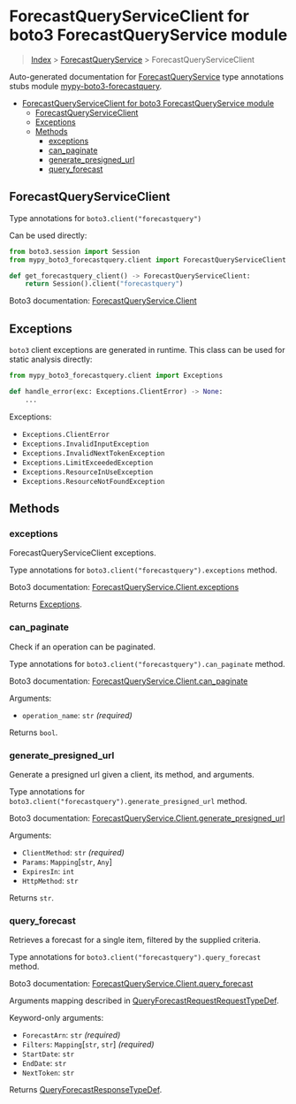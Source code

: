 <a id="forecastqueryserviceclient-for-boto3-forecastqueryservice-module"></a>

# ForecastQueryServiceClient for boto3 ForecastQueryService module

> [Index](..) > [ForecastQueryService](.) > ForecastQueryServiceClient

Auto-generated documentation for
[ForecastQueryService](https://boto3.amazonaws.com/v1/documentation/api/latest/reference/services/forecastquery.html#ForecastQueryService)
type annotations stubs module
[mypy-boto3-forecastquery](https://pypi.org/project/mypy-boto3-forecastquery/).

- [ForecastQueryServiceClient for boto3 ForecastQueryService module](#forecastqueryserviceclient-for-boto3-forecastqueryservice-module)
  - [ForecastQueryServiceClient](#forecastqueryserviceclient)
  - [Exceptions](#exceptions)
  - [Methods](#methods)
    - [exceptions](#exceptions)
    - [can_paginate](#can_paginate)
    - [generate_presigned_url](#generate_presigned_url)
    - [query_forecast](#query_forecast)

<a id="forecastqueryserviceclient"></a>

## ForecastQueryServiceClient

Type annotations for `boto3.client("forecastquery")`

Can be used directly:

```python
from boto3.session import Session
from mypy_boto3_forecastquery.client import ForecastQueryServiceClient

def get_forecastquery_client() -> ForecastQueryServiceClient:
    return Session().client("forecastquery")
```

Boto3 documentation:
[ForecastQueryService.Client](https://boto3.amazonaws.com/v1/documentation/api/latest/reference/services/forecastquery.html#ForecastQueryService.Client)

<a id="exceptions"></a>

## Exceptions

`boto3` client exceptions are generated in runtime. This class can be used for
static analysis directly:

```python
from mypy_boto3_forecastquery.client import Exceptions

def handle_error(exc: Exceptions.ClientError) -> None:
    ...
```

Exceptions:

- `Exceptions.ClientError`
- `Exceptions.InvalidInputException`
- `Exceptions.InvalidNextTokenException`
- `Exceptions.LimitExceededException`
- `Exceptions.ResourceInUseException`
- `Exceptions.ResourceNotFoundException`

<a id="methods"></a>

## Methods

<a id="exceptions"></a>

### exceptions

ForecastQueryServiceClient exceptions.

Type annotations for `boto3.client("forecastquery").exceptions` method.

Boto3 documentation:
[ForecastQueryService.Client.exceptions](https://boto3.amazonaws.com/v1/documentation/api/latest/reference/services/forecastquery.html#ForecastQueryService.Client.exceptions)

Returns [Exceptions](#exceptions).

<a id="can\_paginate"></a>

### can_paginate

Check if an operation can be paginated.

Type annotations for `boto3.client("forecastquery").can_paginate` method.

Boto3 documentation:
[ForecastQueryService.Client.can_paginate](https://boto3.amazonaws.com/v1/documentation/api/latest/reference/services/forecastquery.html#ForecastQueryService.Client.can_paginate)

Arguments:

- `operation_name`: `str` *(required)*

Returns `bool`.

<a id="generate\_presigned\_url"></a>

### generate_presigned_url

Generate a presigned url given a client, its method, and arguments.

Type annotations for `boto3.client("forecastquery").generate_presigned_url`
method.

Boto3 documentation:
[ForecastQueryService.Client.generate_presigned_url](https://boto3.amazonaws.com/v1/documentation/api/latest/reference/services/forecastquery.html#ForecastQueryService.Client.generate_presigned_url)

Arguments:

- `ClientMethod`: `str` *(required)*
- `Params`: `Mapping`\[`str`, `Any`\]
- `ExpiresIn`: `int`
- `HttpMethod`: `str`

Returns `str`.

<a id="query\_forecast"></a>

### query_forecast

Retrieves a forecast for a single item, filtered by the supplied criteria.

Type annotations for `boto3.client("forecastquery").query_forecast` method.

Boto3 documentation:
[ForecastQueryService.Client.query_forecast](https://boto3.amazonaws.com/v1/documentation/api/latest/reference/services/forecastquery.html#ForecastQueryService.Client.query_forecast)

Arguments mapping described in
[QueryForecastRequestRequestTypeDef](./type_defs.md#queryforecastrequestrequesttypedef).

Keyword-only arguments:

- `ForecastArn`: `str` *(required)*
- `Filters`: `Mapping`\[`str`, `str`\] *(required)*
- `StartDate`: `str`
- `EndDate`: `str`
- `NextToken`: `str`

Returns
[QueryForecastResponseTypeDef](./type_defs.md#queryforecastresponsetypedef).
